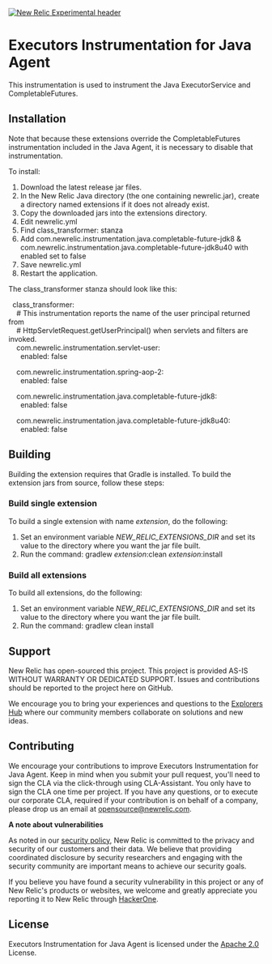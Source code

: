 [![New Relic Experimental header](https://github.com/newrelic/opensource-website/raw/master/src/images/categories/Experimental.png)](https://opensource.newrelic.com/oss-category/#new-relic-experimental)

# Executors Instrumentation for Java Agent

This instrumentation is used to instrument the Java ExecutorService and CompletableFutures.

## Installation
Note that because these extensions override the CompletableFutures instrumentation included in the Java Agent, it is necessary to disable that instrumentation.   
   
To install:   
1. Download the latest release jar files.    
2. In the New Relic Java directory (the one containing newrelic.jar), create a directory named extensions if it does not already exist.   
3. Copy the downloaded jars into the extensions directory. 
4. Edit newrelic.yml
5. Find class_transformer: stanza
6. Add  com.newrelic.instrumentation.java.completable-future-jdk8 & com.newrelic.instrumentation.java.completable-future-jdk8u40 with enabled set to false
7. Save newrelic.yml 
8. Restart the application.   

The class_transformer stanza should look like this:   
   
&nbsp;&nbsp;class_transformer:   
&nbsp;&nbsp;&nbsp;&nbsp;# This instrumentation reports the name of the user principal returned from    
&nbsp;&nbsp;&nbsp;&nbsp;# HttpServletRequest.getUserPrincipal() when servlets and filters are invoked.   
&nbsp;&nbsp;&nbsp;&nbsp;com.newrelic.instrumentation.servlet-user:   
&nbsp;&nbsp;&nbsp;&nbsp;&nbsp;&nbsp;enabled: false  
   
&nbsp;&nbsp;&nbsp;&nbsp;com.newrelic.instrumentation.spring-aop-2:   
&nbsp;&nbsp;&nbsp;&nbsp;&nbsp;&nbsp;enabled: false  
   
&nbsp;&nbsp;&nbsp;&nbsp;com.newrelic.instrumentation.java.completable-future-jdk8:   
&nbsp;&nbsp;&nbsp;&nbsp;&nbsp;&nbsp;enabled: false  
   
&nbsp;&nbsp;&nbsp;&nbsp;com.newrelic.instrumentation.java.completable-future-jdk8u40:   
&nbsp;&nbsp;&nbsp;&nbsp;&nbsp;&nbsp;enabled: false  
   
## Building

Building the extension requires that Gradle is installed.
To build the extension jars from source, follow these steps:
### Build single extension
To build a single extension with name *extension*, do the following:
1. Set an environment variable *NEW_RELIC_EXTENSIONS_DIR* and set its value to the directory where you want the jar file built.
2. Run the command: gradlew *extension*:clean *extension*:install
### Build all extensions
To build all extensions, do the following:
1. Set an environment variable *NEW_RELIC_EXTENSIONS_DIR* and set its value to the directory where you want the jar file built.
2. Run the command: gradlew clean install
 
## Support

New Relic has open-sourced this project. This project is provided AS-IS WITHOUT WARRANTY OR DEDICATED SUPPORT. Issues and contributions should be reported to the project here on GitHub.

We encourage you to bring your experiences and questions to the [Explorers Hub](https://discuss.newrelic.com) where our community members collaborate on solutions and new ideas.

## Contributing

We encourage your contributions to improve Executors Instrumentation for Java Agent. Keep in mind when you submit your pull request, you'll need to sign the CLA via the click-through using CLA-Assistant. You only have to sign the CLA one time per project. If you have any questions, or to execute our corporate CLA, required if your contribution is on behalf of a company, please drop us an email at opensource@newrelic.com.

**A note about vulnerabilities**

As noted in our [security policy](../../security/policy), New Relic is committed to the privacy and security of our customers and their data. We believe that providing coordinated disclosure by security researchers and engaging with the security community are important means to achieve our security goals.

If you believe you have found a security vulnerability in this project or any of New Relic's products or websites, we welcome and greatly appreciate you reporting it to New Relic through [HackerOne](https://hackerone.com/newrelic).

## License

Executors Instrumentation for Java Agent is licensed under the [Apache 2.0](http://apache.org/licenses/LICENSE-2.0.txt) License.
